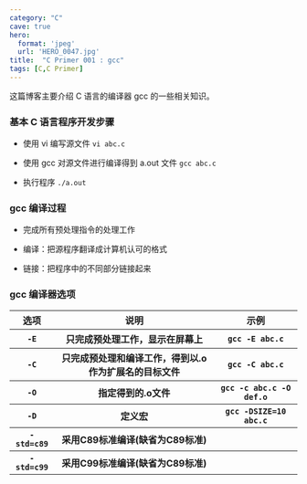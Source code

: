 ```yaml
---
category: "C"
cave: true
hero:
  format: 'jpeg'
  url: 'HERO_0047.jpg'
title:  "C Primer 001 : gcc"
tags: [C,C Primer]
---
```

这篇博客主要介绍 C 语言的编译器 gcc 的一些相关知识。

### 基本 C 语言程序开发步骤

* 使用 vi 编写源文件 `vi abc.c`

* 使用 gcc 对源文件进行编译得到 a.out 文件 `gcc abc.c`

* 执行程序 `./a.out`

### gcc 编译过程

* 完成所有预处理指令的处理工作

* 编译：把源程序翻译成计算机认可的格式

* 链接：把程序中的不同部分链接起来

### gcc 编译器选项

<table>
<tr><th>选项</th><th>说明</th><th>示例</th></tr>
<tr><th><code>-E</code></th><th>只完成预处理工作，显示在屏幕上</th><th><code>gcc -E abc.c</code></th></tr>
<tr><th><code>-C</code></th><th>只完成预处理和编译工作，得到以.o作为扩展名的目标文件</th><th><code>gcc -C abc.c</code></th></tr>
<tr><th><code>-O</code></th><th>指定得到的.o文件</th><th><code>gcc -c abc.c -O def.o</code></th></tr>
<tr><th><code>-D</code></th><th>定义宏</th><th><code>gcc -DSIZE=10 abc.c</code></th></tr>
<tr><th><code>-std=c89</code></th><th>采用C89标准编译(缺省为C89标准)</th><th></th></tr>
<tr><th><code>-std=c99</code></th><th>采用C99标准编译(缺省为C89标准)</th><th></th></tr>
</table>




